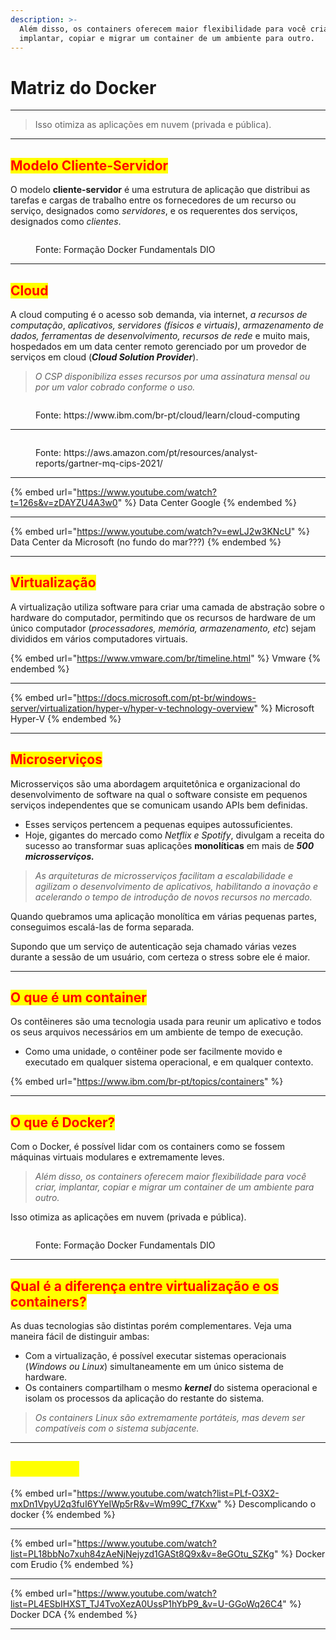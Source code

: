 ```yaml
---
description: >-
  Além disso, os containers oferecem maior flexibilidade para você criar,
  implantar, copiar e migrar um container de um ambiente para outro.
---
```


# Matriz do Docker

***

> Isso otimiza as aplicações em nuvem (privada e pública).

***

## <mark style="color:red;">Modelo Cliente-Servidor</mark>

O modelo **cliente-servidor** é uma estrutura de aplicação que distribui as tarefas e cargas de trabalho entre os fornecedores de um recurso ou serviço, designados como _servidores_, e os requerentes dos serviços, designados como _clientes_.

<figure><img src="../.gitbook/assets/image (7).png" alt=""><figcaption><p>Fonte: Formação Docker Fundamentals DIO</p></figcaption></figure>

***

## <mark style="color:red;">Cloud</mark>

A cloud computing é o acesso sob demanda, via internet, _a recursos de computação_, _aplicativos, servidores (físicos e virtuais)_, _armazenamento de dados, ferramentas de desenvolvimento, recursos de rede_ e muito mais,  hospedados em um data center remoto gerenciado por um provedor de serviços em cloud (_**Cloud Solution Provider**_).&#x20;

> _O CSP disponibiliza esses recursos por uma assinatura mensal ou por um valor cobrado conforme o uso._

<figure><img src="../.gitbook/assets/image (8).png" alt=""><figcaption><p>Fonte: https://www.ibm.com/br-pt/cloud/learn/cloud-computing</p></figcaption></figure>

***

<figure><img src="../.gitbook/assets/image (9).png" alt=""><figcaption><p>Fonte: https://aws.amazon.com/pt/resources/analyst-reports/gartner-mq-cips-2021/</p></figcaption></figure>

***

{% embed url="https://www.youtube.com/watch?t=126s&v=zDAYZU4A3w0" %}
Data Center Google
{% endembed %}

***

{% embed url="https://www.youtube.com/watch?v=ewLJ2w3KNcU" %}
Data Center da Microsoft (no fundo do mar???)
{% endembed %}

***

## <mark style="color:red;">Virtualização</mark>

A virtualização utiliza software para criar uma camada de abstração sobre o hardware do computador, permitindo que os recursos de hardware de um único computador (_processadores, memória, armazenamento, etc_) sejam divididos em vários computadores virtuais.

{% embed url="https://www.vmware.com/br/timeline.html" %}
Vmware
{% endembed %}

***

{% embed url="https://docs.microsoft.com/pt-br/windows-server/virtualization/hyper-v/hyper-v-technology-overview" %}
Microsoft Hyper-V
{% endembed %}

***

## <mark style="color:red;">Microserviços</mark>

Microsserviços são uma abordagem arquitetônica e organizacional do desenvolvimento de software na qual o software consiste em pequenos serviços independentes que se comunicam usando APIs bem definidas.&#x20;

* Esses serviços pertencem a pequenas equipes autossuficientes.
* Hoje, gigantes do mercado como _Netflix e Spotify_, divulgam a receita do sucesso ao transformar suas aplicações **monolíticas** em mais de _**500 microsserviços.**_

> _As arquiteturas de microsserviços facilitam a escalabilidade e agilizam o desenvolvimento de aplicativos, habilitando a inovação e acelerando o tempo de introdução de novos recursos no mercado._

Quando quebramos uma aplicação monolítica em várias pequenas partes, conseguimos escalá-las de forma separada.&#x20;

Supondo que um serviço de autenticação seja chamado várias vezes durante a sessão de um usuário, com certeza o stress sobre ele é maior.

***

## <mark style="color:red;">O que é um container</mark>

Os contêineres são uma tecnologia usada para reunir um aplicativo e todos os seus arquivos necessários em um ambiente de tempo de execução.&#x20;

* Como uma unidade, o contêiner pode ser facilmente movido e executado em qualquer sistema operacional, e em qualquer contexto.

{% embed url="https://www.ibm.com/br-pt/topics/containers" %}

***

## <mark style="color:red;">O que é Docker?</mark>

Com o Docker, é possível lidar com os containers como se fossem máquinas virtuais modulares e extremamente leves.&#x20;

> _Além disso, os containers oferecem maior flexibilidade para você criar, implantar, copiar e migrar um container de um ambiente para outro._

Isso otimiza as aplicações em nuvem (privada e pública).

<figure><img src="../.gitbook/assets/image (10).png" alt=""><figcaption><p>Fonte: Formação Docker Fundamentals DIO</p></figcaption></figure>

***

## <mark style="color:red;">Qual é a diferença entre virtualização e os containers?</mark>

As duas tecnologias são distintas porém complementares. Veja uma maneira fácil de distinguir ambas:

* Com a virtualização, é possível executar sistemas operacionais (_Windows ou Linux_) simultaneamente em um único sistema de hardware.
* Os containers compartilham o mesmo _**kernel**_ do sistema operacional e isolam os processos da aplicação do restante do sistema.&#x20;

> _Os containers Linux são extremamente portáteis, mas devem ser compatíveis com o sistema subjacente._

***

## <mark style="color:yellow;">Referência</mark>

{% embed url="https://www.youtube.com/watch?list=PLf-O3X2-mxDn1VpyU2q3fuI6YYeIWp5rR&v=Wm99C_f7Kxw" %}
Descomplicando o docker
{% endembed %}

***

{% embed url="https://www.youtube.com/watch?list=PL18bbNo7xuh84zAeNjNejyzd1GASt8Q9x&v=8eGOtu_SZKg" %}
Docker com Erudio
{% endembed %}

***

{% embed url="https://www.youtube.com/watch?list=PL4ESbIHXST_TJ4TvoXezA0UssP1hYbP9_&v=U-GGoWq26C4" %}
Docker DCA
{% endembed %}

***
